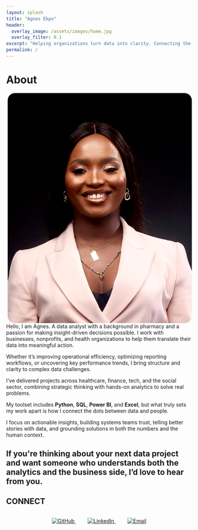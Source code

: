 ```yaml
---
layout: splash
title: "Agnes Ekpo"
header:
  overlay_image: /assets/images/home.jpg
  overlay_filter: 0.1
excerpt: "Helping organizations turn data into clarity. Connecting the dots between data and impact."
permalink: /
---
```


# About

<img src="/assets/images/about.jpg" alt="Agnes Ekpo" style="float: right; width: 500px; border-radius: 20px; margin-left: 20px;">

Hello, I am Agnes. A data analyst with a background in pharmacy and a passion for making insight-driven decisions possible. I work with businesses, nonprofits, and health organizations to help them translate their data into meaningful action.

Whether it’s improving operational efficiency, optimizing reporting workflows, or uncovering key performance trends, I bring structure and clarity to complex data challenges.

I’ve delivered projects across healthcare, finance, tech, and the social sector, combining strategic thinking with hands-on analytics to solve real problems.  

My toolset includes **Python**, **SQL**, **Power BI**, and **Excel**, but what truly sets my work apart is how I connect the dots between data and people.

I focus on actionable insights, building systems teams trust, telling better stories with data, and grounding solutions in both the numbers and the human context.

If you're thinking about your next data project and want someone who understands both the analytics and the business side, I’d love to hear from you.
---

## CONNECT
<style>
.social-icons a img {
  transition: transform 0.3s ease, filter 0.3s ease;
}

.social-icons a:hover img {
  transform: scale(1.2);
  filter: brightness(1.3);
}
</style>

<div class="social-icons" style="text-align: center; margin-top: 2rem;">
  <a href="https://github.com/TheAEkpo" target="_blank" style="margin: 0 1rem;">
    <img src="https://cdn.simpleicons.org/github/1D2A50/white" alt="GitHub" width="60" height="60">
  </a>
  <a href="https://linkedin.com/in/agnesekpo" target="_blank" style="margin: 0 1rem;">
    <img src="https://cdn.simpleicons.org/linkedin/1D2A50/white" alt="LinkedIn" width="60" height="60">
  </a>
  <a href="mailto:a.ekpo@outlook.com" target="_blank" style="margin: 0 1rem;">
    <img src="https://cdn.simpleicons.org/gmail/1D2A50/white" alt="Email" width="60" height="60">
  </a>
</div>


<!--

## Watch My Introduction

<div style="margin-top: 2rem;">
<iframe width="100%" height="415" src="https://www.youtube.com/embed/YOUR_YOUTUBE_VIDEO_ID" frameborder="0" allowfullscreen></iframe>
</div>
-->
